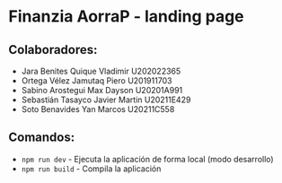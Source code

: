 # Finanzia AorraP - landing page
## Colaboradores:
- Jara Benites Quique Vladimir	 	U202022365 
- Ortega Vélez Jamutaq Piero	 		U201911703 
- Sabino Arostegui Max Dayson			U20201A991 
- Sebastián Tasayco Javier Martin	U20211E429 
- Soto Benavides Yan Marcos				U20211C558

## Comandos:
- `npm run dev` - Ejecuta la aplicación de forma local (modo desarrollo)
- `npm run build` - Compila la aplicación